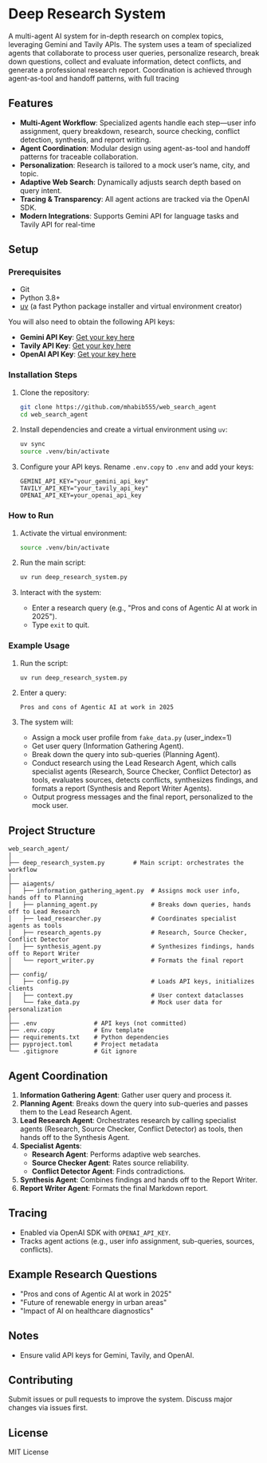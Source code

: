 # Deep Research System

A multi-agent AI system for in-depth research on complex topics, leveraging Gemini and Tavily APIs. The system uses a team of specialized agents that collaborate to process user queries, personalize research, break down questions, collect and evaluate information, detect conflicts, and generate a professional research report. Coordination is achieved through agent-as-tool and handoff patterns, with full tracing

## Features

- **Multi-Agent Workflow**: Specialized agents handle each step—user info assignment, query breakdown, research, source checking, conflict detection, synthesis, and report writing.
- **Agent Coordination**: Modular design using agent-as-tool and handoff patterns for traceable collaboration.
- **Personalization**: Research is tailored to a mock user’s name, city, and topic.
- **Adaptive Web Search**: Dynamically adjusts search depth based on query intent.
- **Tracing & Transparency**: All agent actions are tracked via the OpenAI SDK.
- **Modern Integrations**: Supports Gemini API for language tasks and Tavily API for real-time


## Setup 

### Prerequisites

- Git
- Python 3.8+
- [uv](https://github.com/astral-sh/uv) (a fast Python package installer and virtual environment creator)

You will also need to obtain the following API keys:
- **Gemini API Key**: [Get your key here](https://aistudio.google.com/app/apikey)
- **Tavily API Key**: [Get your key here](https://tavily.com/)
- **OpenAI API Key**: [Get your key here](https://platform.openai.com/api-keys)



### Installation Steps

1.  Clone the repository:
    ```bash
    git clone https://github.com/mhabib555/web_search_agent
    cd web_search_agent
    ```

2. Install dependencies and create a virtual environment using `uv`:
    ```bash
    uv sync
    source .venv/bin/activate
    ```

3.  Configure your API keys. Rename `.env.copy` to `.env` and add your keys:
    ```env
    GEMINI_API_KEY="your_gemini_api_key"
    TAVILY_API_KEY="your_tavily_api_key"
    OPENAI_API_KEY=your_openai_api_key
    ```

### How to Run

1. Activate the virtual environment:
   ```bash
   source .venv/bin/activate
   ```

2. Run the main script:
   ```bash
   uv run deep_research_system.py
   ```

3. Interact with the system:
   - Enter a research query (e.g., "Pros and cons of Agentic AI at work in 2025").
   - Type `exit` to quit.

### Example Usage

1. Run the script:
   ```bash
   uv run deep_research_system.py
   ```

2. Enter a query:
   ```
   Pros and cons of Agentic AI at work in 2025
   ```

3. The system will:
   - Assign a mock user profile from `fake_data.py` (user_index=1)
   - Get user query (Information Gathering Agent).
   - Break down the query into sub-queries (Planning Agent).
   - Conduct research using the Lead Research Agent, which calls specialist agents (Research, Source Checker, Conflict Detector) as tools, evaluates sources, detects conflicts, synthesizes findings, and formats a report (Synthesis and Report Writer Agents).
   - Output progress messages and the final report, personalized to the mock user.


## Project Structure

```
web_search_agent/
│
├── deep_research_system.py        # Main script: orchestrates the workflow
│
├── aiagents/
│   ├── information_gathering_agent.py  # Assigns mock user info, hands off to Planning
│   ├── planning_agent.py               # Breaks down queries, hands off to Lead Research
│   ├── lead_researcher.py              # Coordinates specialist agents as tools
│   ├── research_agents.py              # Research, Source Checker, Conflict Detector
│   ├── synthesis_agent.py              # Synthesizes findings, hands off to Report Writer
│   └── report_writer.py                # Formats the final report
│
├── config/
│   ├── config.py                       # Loads API keys, initializes clients
│   ├── context.py                      # User context dataclasses
│   └── fake_data.py                    # Mock user data for personalization
│
├── .env                # API keys (not committed)
├── .env.copy           # Env template
├── requirements.txt    # Python dependencies
├── pyproject.toml      # Project metadata
└── .gitignore          # Git ignore
```

## Agent Coordination

1. **Information Gathering Agent**: Gather user query and process it.
2. **Planning Agent**: Breaks down the query into sub-queries and passes them to the Lead Research Agent.
3. **Lead Research Agent**: Orchestrates research by calling specialist agents (Research, Source Checker, Conflict Detector) as tools, then hands off to the Synthesis Agent.
4. **Specialist Agents**:  
   - **Research Agent**: Performs adaptive web searches.  
   - **Source Checker Agent**: Rates source reliability.  
   - **Conflict Detector Agent**: Finds contradictions.
5. **Synthesis Agent**: Combines findings and hands off to the Report Writer.
6. **Report Writer Agent**: Formats the final Markdown report.


## Tracing

- Enabled via OpenAI SDK with `OPENAI_API_KEY`.
- Tracks agent actions (e.g., user info assignment, sub-queries, sources, conflicts).

## Example Research Questions

- "Pros and cons of Agentic AI at work in 2025"
- "Future of renewable energy in urban areas"
- "Impact of AI on healthcare diagnostics"

## Notes

- Ensure valid API keys for Gemini, Tavily, and OpenAI.

## Contributing

Submit issues or pull requests to improve the system. Discuss major changes via issues first.

## License

MIT License